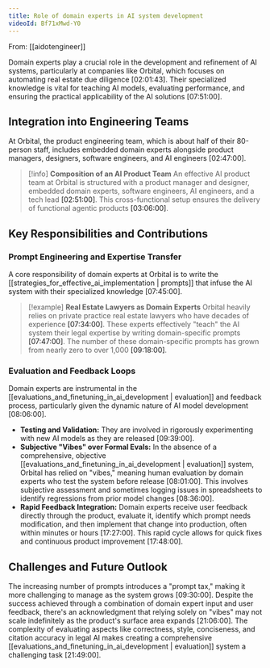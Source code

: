 ```yaml
---
title: Role of domain experts in AI system development
videoId: Bf71xMwd-Y0
---
```


From: [[aidotengineer]] <br/> 

Domain experts play a crucial role in the development and refinement of AI systems, particularly at companies like Orbital, which focuses on automating real estate due diligence <a class="yt-timestamp" data-t="02:01:43">[02:01:43]</a>. Their specialized knowledge is vital for teaching AI models, evaluating performance, and ensuring the practical applicability of the AI solutions <a class="yt-timestamp" data-t="07:51:00">[07:51:00]</a>.

## Integration into Engineering Teams
At Orbital, the product engineering team, which is about half of their 80-person staff, includes embedded domain experts alongside product managers, designers, software engineers, and AI engineers <a class="yt-timestamp" data-t="02:47:00">[02:47:00]</a>.

> [!info] **Composition of an AI Product Team**
> An effective AI product team at Orbital is structured with a product manager and designer, embedded domain experts, software engineers, AI engineers, and a tech lead <a class="yt-timestamp" data-t="02:51:00">[02:51:00]</a>. This cross-functional setup ensures the delivery of functional agentic products <a class="yt-timestamp" data-t="03:06:00">[03:06:00]</a>.

## Key Responsibilities and Contributions

### Prompt Engineering and Expertise Transfer
A core responsibility of domain experts at Orbital is to write the [[strategies_for_effective_ai_implementation | prompts]] that infuse the AI system with their specialized knowledge <a class="yt-timestamp" data-t="07:45:00">[07:45:00]</a>.

> [!example] **Real Estate Lawyers as Domain Experts**
> Orbital heavily relies on private practice real estate lawyers who have decades of experience <a class="yt-timestamp" data-t="07:34:00">[07:34:00]</a>. These experts effectively "teach" the AI system their legal expertise by writing domain-specific prompts <a class="yt-timestamp" data-t="07:47:00">[07:47:00]</a>. The number of these domain-specific prompts has grown from nearly zero to over 1,000 <a class="yt-timestamp" data-t="09:18:00">[09:18:00]</a>.

### Evaluation and Feedback Loops
Domain experts are instrumental in the [[evaluations_and_finetuning_in_ai_development | evaluation]] and feedback process, particularly given the dynamic nature of AI model development <a class="yt-timestamp" data-t="08:06:00">[08:06:00]</a>.

*   **Testing and Validation:** They are involved in rigorously experimenting with new AI models as they are released <a class="yt-timestamp" data-t="09:39:00">[09:39:00]</a>.
*   **Subjective "Vibes" over Formal Evals:** In the absence of a comprehensive, objective [[evaluations_and_finetuning_in_ai_development | evaluation]] system, Orbital has relied on "vibes," meaning human evaluation by domain experts who test the system before release <a class="yt-timestamp" data-t="08:01:00">[08:01:00]</a>. This involves subjective assessment and sometimes logging issues in spreadsheets to identify regressions from prior model changes <a class="yt-timestamp" data-t="08:36:00">[08:36:00]</a>.
*   **Rapid Feedback Integration:** Domain experts receive user feedback directly through the product, evaluate it, identify which prompt needs modification, and then implement that change into production, often within minutes or hours <a class="yt-timestamp" data-t="17:27:00">[17:27:00]</a>. This rapid cycle allows for quick fixes and continuous product improvement <a class="yt-timestamp" data-t="17:48:00">[17:48:00]</a>.

## Challenges and Future Outlook
The increasing number of prompts introduces a "prompt tax," making it more challenging to manage as the system grows <a class="yt-timestamp" data-t="09:30:00">[09:30:00]</a>. Despite the success achieved through a combination of domain expert input and user feedback, there's an acknowledgment that relying solely on "vibes" may not scale indefinitely as the product's surface area expands <a class="yt-timestamp" data-t="21:06:00">[21:06:00]</a>. The complexity of evaluating aspects like correctness, style, conciseness, and citation accuracy in legal AI makes creating a comprehensive [[evaluations_and_finetuning_in_ai_development | evaluation]] system a challenging task <a class="yt-timestamp" data-t="21:49:00">[21:49:00]</a>.